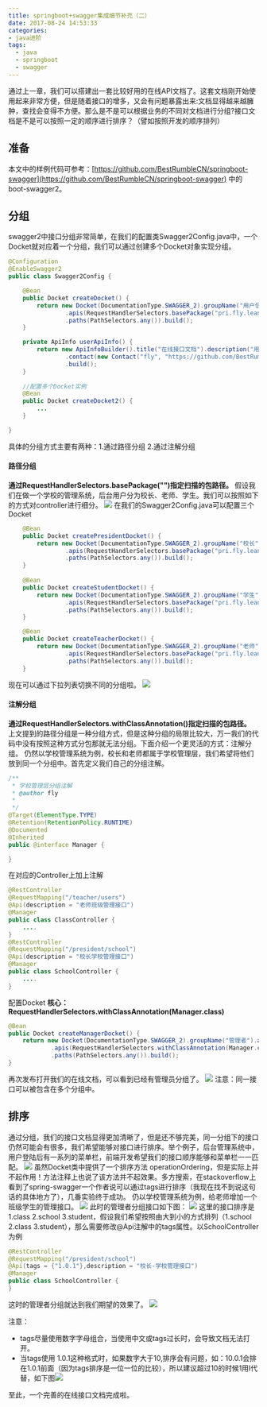 ```yaml
---
title: springboot+swagger集成细节补充（二）
date: 2017-08-24 14:53:33
categories:
- java进阶
tags:
  - java
  - springboot
  - swagger
---
```

通过上一章，我们可以搭建出一套比较好用的在线API文档了。这套文档刚开始使用起来非常方便，但是随着接口的增多，又会有问题暴露出来:文档显得越来越臃肿，查找会变得不方便。那么是不是可以根据业务的不同对文档进行分组?接口文档是不是可以按照一定的顺序进行排序？（譬如按照开发的顺序排列）
<!-- more -->
## 准备
本文中的样例代码可参考：[https://github.com/BestRumbleCN/springboot-swagger](https://github.com/BestRumbleCN/springboot-swagger) 中的boot-swagger2。
## 分组
swagger2中接口分组非常简单，在我们的配置类Swagger2Config.java中，一个Docket就对应着一个分组，我们可以通过创建多个Docket对象实现分组。
```java
@Configuration
@EnableSwagger2
public class Swagger2Config {

	@Bean
	public Docket createDocket() {
		return new Docket(DocumentationType.SWAGGER_2).groupName("用户信息").apiInfo(userApiInfo()).select()
				.apis(RequestHandlerSelectors.basePackage("pri.fly.leaning.controller"))
				.paths(PathSelectors.any()).build();
	}

	private ApiInfo userApiInfo() {
		return new ApiInfoBuilder().title("在线接口文档").description("用户相关接口").termsOfServiceUrl("http://localhost:8080")
				.contact(new Contact("fly", "https://github.com/BestRumbleCN", "flyxie2009@foxmail.com")).version("1.0")
				.build();
	}
	
	//配置多个Docket实例
	@Bean
	public Docket createDocket2() {
		...
	}

}

```
具体的分组方式主要有两种：1.通过路径分组 2.通过注解分组
#### 路径分组
**通过RequestHandlerSelectors.basePackage("")指定扫描的包路径。**
假设我们在做一个学校的管理系统，后台用户分为校长、老师、学生。我们可以按照如下的方式对controller进行细分。
![](http://palyboy.qiniudn.com/9.png)
在我们的Swagger2Config.java可以配置三个Docket
```java
	@Bean
	public Docket createPresidentDocket() {
		return new Docket(DocumentationType.SWAGGER_2).groupName("校长").apiInfo(presidentApiInfo()).select()
				.apis(RequestHandlerSelectors.basePackage("pri.fly.leaning.controller.president"))
				.paths(PathSelectors.any()).build();
	}
	
	@Bean
	public Docket createStudentDocket() {
		return new Docket(DocumentationType.SWAGGER_2).groupName("学生").apiInfo(studentApiInfo()).select()
				.apis(RequestHandlerSelectors.basePackage("pri.fly.leaning.controller.student"))
				.paths(PathSelectors.any()).build();
	}

	@Bean
	public Docket createTeacherDocket() {
		return new Docket(DocumentationType.SWAGGER_2).groupName("老师").apiInfo(teacherApiInfo()).select()
				.apis(RequestHandlerSelectors.basePackage("pri.fly.leaning.controller.teacher"))
				.paths(PathSelectors.any()).build();
	}
```

现在可以通过下拉列表切换不同的分组啦。
![](http://palyboy.qiniudn.com/10.jpg)
#### 注解分组
**通过RequestHandlerSelectors.withClassAnnotation()指定扫描的包路径。**
上文提到的路径分组是一种分组方式，但是这种分组的局限比较大，万一我们的代码中没有按照这种方式分包那就无法分组。下面介绍一个更灵活的方式：注解分组。
仍然以学校管理系统为例，校长和老师都属于学校管理层，我们希望将他们放到同一个分组中。首先定义我们自己的分组注解。
```java
/**
 * 学校管理层分组注解
 * @author fly
 *
 */
@Target(ElementType.TYPE)
@Retention(RetentionPolicy.RUNTIME)
@Documented
@Inherited
public @interface Manager {

}
```
在对应的Controller上加上注解
```java
@RestController
@RequestMapping("/teacher/users")
@Api(description = "老师班级管理接口")
@Manager
public class ClassController {
	....
}
@RestController
@RequestMapping("/president/school")
@Api(description = "校长学校管理接口")
@Manager
public class SchoolController {
	....
}
```
配置Docket
**核心：RequestHandlerSelectors.withClassAnnotation(Manager.class)**
```java
@Bean
public Docket createManagerDocket() {
	return new Docket(DocumentationType.SWAGGER_2).groupName("管理者").apiInfo(managerApiInfo()).select()
			.apis(RequestHandlerSelectors.withClassAnnotation(Manager.class))
			.paths(PathSelectors.any()).build();
}
```
再次发布打开我们的在线文档，可以看到已经有管理员分组了。
![](http://palyboy.qiniudn.com/11.png)
注意：同一接口可以被包含在多个分组中。
## 排序
通过分组，我们的接口文档显得更加清晰了，但是还不够完美，同一分组下的接口仍然可能会有很多，我们希望能够对接口进行排序。举个例子，后台管理系统中，用户登陆后有一系列的菜单栏，前端开发希望我们的接口顺序能够和菜单栏一一匹配。
![](http://palyboy.qiniudn.com/12.png)
虽然Docket类中提供了一个排序方法 operationOrdering，但是实际上并不起作用！方法注释上也说了该方法并不起效果。多方搜索，在stackoverflow上看到了spring-swagger一个作者说可以通过tags进行排序（我现在找不到说这句话的具体地方了），几番实验终于成功。
仍以学校管理系统为例，给老师增加一个班级学生的管理接口。
![](http://palyboy.qiniudn.com/13.png)
此时的管理者分组接口如下图：
![](http://palyboy.qiniudn.com/14.png)
这里的接口排序是 1.class 2.school 3.student，假设我们希望按照由大到小的方式排列（1.school 2.class 3.student），那么需要修改@Api注解中的tags属性。以SchoolController为例
```java
@RestController
@RequestMapping("/president/school")
@Api(tags = {"1.0.1"},description = "校长-学校管理接口")
@Manager
public class SchoolController {
}
```
这时的管理者分组就达到我们期望的效果了。
![](http://palyboy.qiniudn.com/15.png)

注意：
- tags尽量使用数字字母组合，当使用中文或tags过长时，会导致文档无法打开。
- 当tags使用 1.0.1这种格式时，如果数字大于10,排序会有问题，如：10.0.1会排在1.0.1前面（因为tags排序是一位一位的比较），所以建议超过10的时候1用I代替，如下图![](http://palyboy.qiniudn.com/16.png)

至此，一个完善的在线接口文档完成啦。

